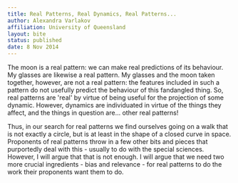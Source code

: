 ```yaml
---
title: Real Patterns, Real Dynamics, Real Patterns...
author: Alexandra Varlakov
affiliation: University of Queensland
layout: bite
status: published
date: 8 Nov 2014
---
```


The moon is a real pattern: we can make real predictions of its behaviour. My glasses are likewise a real pattern. My glasses and the moon taken together, however, are not a real pattern: the features included in such a pattern do not usefully predict the behaviour of this fandangled thing. So, real patterns are 'real' by virtue of being useful for the projection of some dynamic. However, dynamics are individuated in virtue of the things they affect, and the things in question are... other real patterns!   

Thus, in our search for real patterns we find ourselves going on a walk that is not exactly a circle, but is at least in the shape of a closed curve in space. Proponents of real patterns throw in a few other bits and pieces that purportedly deal with this - usually to do with the special sciences. However, I will argue that that is not enough. I will argue that we need two more crucial ingredients - bias and relevance - for real patterns to do the work their proponents want them to do. 
